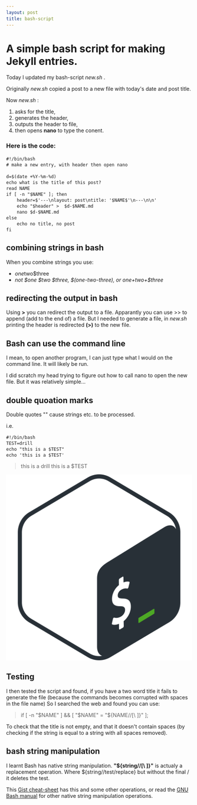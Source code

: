 ```yaml
---
layout: post
title: bash-script
---
```


# A simple bash script for making Jekyll entries.

Today I updated my bash-script _new.sh_ .

Originally _new.sh_ copied a post to a new file with today's date and post title.

Now _new.sh_ :
1. asks for the title, 
2. generates the header,
3. outputs the header to file, 
4. then opens **nano** to type the conent.

### Here is the code:

```
#!/bin/bash
# make a new entry, with header then open nano

d=$(date +%Y-%m-%d)
echo what is the title of this post?
read NAME
if [ -n "$NAME" ]; then
    header=$'---\nlayout: post\ntitle: '$NAME$'\n---\n\n'
    echo "$header" >  $d-$NAME.md
    nano $d-$NAME.md
else
    echo no title, no post
fi
```

## combining strings in bash
When you combine strings you use:
* $one$two$three
* _not $one $two $three, $(one-two-three), or $one+$two+$three_

## redirecting the output in bash
Using **>** you can redirect the output to a file.
Apparantly you can use >> to append (add to the end of) a file. But I needed to generate a file, in _new.sh_ printing the header is redirected **(>)** to the new file.

## Bash can use the command line
I mean, to open another program, I can just type what I would on the command line. It will likely be run.

I did scratch my head trying to figure out how to call nano to open the new file. But it was relatively simple...

## double quoation marks
Double quotes "" cause strings etc. to be processed.

i.e.
```
#!/bin/bash
TEST=drill
echo "this is a $TEST"
echo 'this is a $TEST'
```
> this is a drill
> this is a $TEST


![bash icon](../images/bash-icon.png "/")


## Testing
I then tested the script and found, if you have a two word title it fails to generate the file (because the commands becomes corrupted with spaces in the file name)
So I searched the web and found you can use:

> if [ -n "$NAME" ] && [ "$NAME" = "${NAME//[\ ]}" ];

To check that the title is not empty, and that it doesn't contain spaces (by checking if the string is equal to a string with all spaces removed).

## bash string manipulation
I learnt Bash has native string manipulation. **"${string//[\ ]}"** is actualy a replacement operation. Where ${string//test/replace} but without the final / it deletes the test. 

This [Gist cheat-sheet](https://gist.github.com/magnetikonline/90d6fe30fc247ef110a1) has this and some other operations, or read the [GNU Bash manual](https://www.gnu.org/software/bash/manual/html_node/Shell-Parameter-Expansion.html#Shell-Parameter-Expansion) for other native string manipulation operations.
